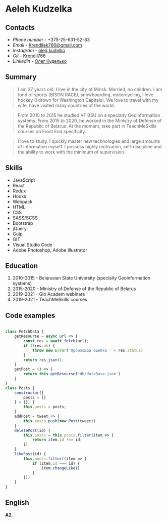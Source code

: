 # Aeleh Kudzelka #
## Contacts ##

+ *Phone number -* +375-25-631-52-83
+ *Email -* Krendilek766@gmail.com
+ *Instagram -* [oleg.kudelko](https://www.instagram.com/oleg.kudelko)
+ *Git -* [Krendil766](https://github.com/Krendil766) 
+ *Linkedin -* [Олег Куделько](https://www.linkedin.com/in/%D0%BE%D0%BB%D0%B5%D0%B3-%D0%BA%D1%83%D0%B4%D0%B5%D0%BB%D1%8C%D0%BA%D0%BE-14ab561a3/)

## Summary ##
> I am 27 years old. I live in the city of Minsk. Married, no children.
I am fond of sports (BISON RACE), snowboarding, motorcycling, I love hockey (I drown for Washington Capitals). We love to travel with my wife, have visited many countries of the world.

>From 2010 to 2015 he studied VF BSU on a specialty Geoinformation systems.
From 2015 to 2020, he worked in the Ministry of Defense of the Republic of Belarus.
At the moment, take part in TeachMeSkills courses on Front End specificity.

> I love to study. I quickly master new technologies and large amounts of information myself. I possess highly motivation, self-discipline and the ability to work with the minimum of supervision.

## Skills ##
* JavaScript
* React
* Redux
* Hooks
* Webpack
* HTML
* CSS
* SASS/SCSS
* Bootstrap
* jQuery
* Gulp
* GIT
* Visual Studio Code
* Adobe Photoshop, Adobe Illustrator
  
## Education ##
1. 2010-2015 - Belarusian State University (specialty Geoinformation systems)
2. 2015-2020 - Ministry of Defense of the Republic of Belarus
3. 2019-2021 - Glo Academ webinars
4. 2019-2021 - TeachMeSkills courses

## Code examples ##

```javascript

class FetchData {
    getResourse = async url => {
        const res = await fetch(url);
        if (!res.ok) {
            throw new Error('Произошда ошибка ' + res.status)
        }
        return res.json();
    }
    getPost = () => {
        return this.getResourse('db/dataBase.json')
    }
}
class Posts {
    constructor({
        posts = []
    } = {}) {
        this.posts = posts;
    }
    addPost = tweet => {
        this.posts.push(new Post(tweet))
    }
    deletePost(id) {
        this.posts = this.posts.filter(item => {
            return item.id !== id;
        })
    }
    likePost(id) {
        this.posts.filter((item => {
            if (item.id === id) {
                item.changeLike()
            }
        }))
    }
}
```

## English ##
  __A2__. 
